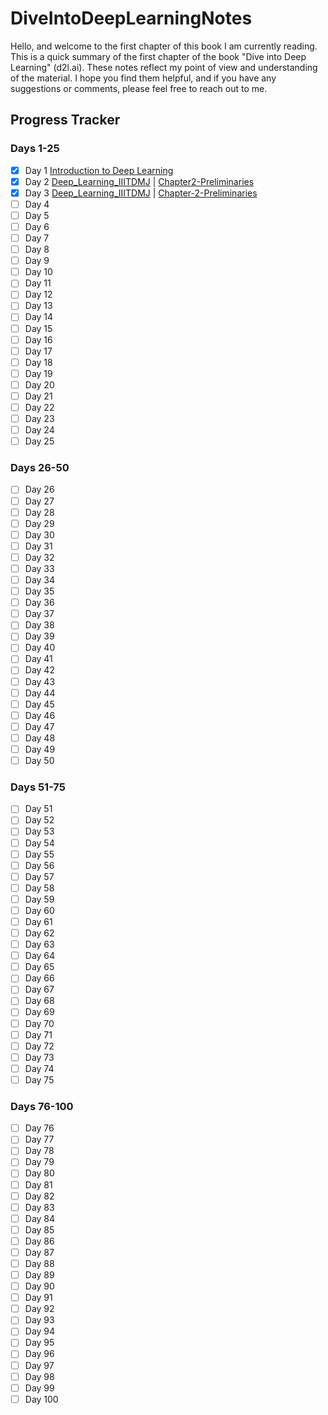 # DiveIntoDeepLearningNotes

Hello, and welcome to the first chapter of this book I am currently reading. This is a quick summary of the first chapter of the book "Dive into Deep Learning" (d2l.ai). These notes reflect my point of view and understanding of the material. I hope you find them helpful, and if you have any suggestions or comments, please feel free to reach out to me.

## Progress Tracker

### Days 1-25
- [x] Day 1 [Introduction to Deep Learning](https://github.com/sudipnext/DiveIntoDeepLearningNotes/blob/main/Chapter1-Introduction.md)
- [x] Day 2 [Deep_Learning_IIITDMJ](https://github.com/sudipnext/DiveIntoDeepLearningNotes/blob/main/Deep_Learning_IIITDMJ.md) | [Chapter2-Preliminaries](https://github.com/sudipnext/DiveIntoDeepLearningNotes/blob/main/Chapter2-Preliminaries.md)
- [x] Day 3 [Deep_Learning_IIITDMJ](https://github.com/sudipnext/DiveIntoDeepLearningNotes/blob/main/Deep_Learning_IIITDMJ.md) | [Chapter-2-Preliminaries](https://github.com/sudipnext/DiveIntoDeepLearningNotes/blob/main/Chapter2-Preliminaries.md)
- [ ] Day 4
- [ ] Day 5
- [ ] Day 6
- [ ] Day 7
- [ ] Day 8
- [ ] Day 9
- [ ] Day 10
- [ ] Day 11
- [ ] Day 12
- [ ] Day 13
- [ ] Day 14
- [ ] Day 15
- [ ] Day 16
- [ ] Day 17
- [ ] Day 18
- [ ] Day 19
- [ ] Day 20
- [ ] Day 21
- [ ] Day 22
- [ ] Day 23
- [ ] Day 24
- [ ] Day 25

### Days 26-50
- [ ] Day 26
- [ ] Day 27
- [ ] Day 28
- [ ] Day 29
- [ ] Day 30
- [ ] Day 31
- [ ] Day 32
- [ ] Day 33
- [ ] Day 34
- [ ] Day 35
- [ ] Day 36
- [ ] Day 37
- [ ] Day 38
- [ ] Day 39
- [ ] Day 40
- [ ] Day 41
- [ ] Day 42
- [ ] Day 43
- [ ] Day 44
- [ ] Day 45
- [ ] Day 46
- [ ] Day 47
- [ ] Day 48
- [ ] Day 49
- [ ] Day 50

### Days 51-75
- [ ] Day 51
- [ ] Day 52
- [ ] Day 53
- [ ] Day 54
- [ ] Day 55
- [ ] Day 56
- [ ] Day 57
- [ ] Day 58
- [ ] Day 59
- [ ] Day 60
- [ ] Day 61
- [ ] Day 62
- [ ] Day 63
- [ ] Day 64
- [ ] Day 65
- [ ] Day 66
- [ ] Day 67
- [ ] Day 68
- [ ] Day 69
- [ ] Day 70
- [ ] Day 71
- [ ] Day 72
- [ ] Day 73
- [ ] Day 74
- [ ] Day 75

### Days 76-100
- [ ] Day 76
- [ ] Day 77
- [ ] Day 78
- [ ] Day 79
- [ ] Day 80
- [ ] Day 81
- [ ] Day 82
- [ ] Day 83
- [ ] Day 84
- [ ] Day 85
- [ ] Day 86
- [ ] Day 87
- [ ] Day 88
- [ ] Day 89
- [ ] Day 90
- [ ] Day 91
- [ ] Day 92
- [ ] Day 93
- [ ] Day 94
- [ ] Day 95
- [ ] Day 96
- [ ] Day 97
- [ ] Day 98
- [ ] Day 99
- [ ] Day 100